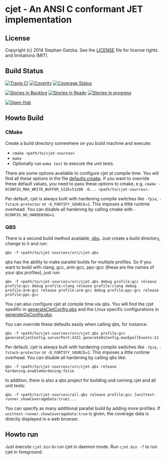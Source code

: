 # cjet - An ANSI C conformant JET implementation

## License
Copyright (c) 2014 Stephan Gatzka. See the [LICENSE](LICENSE) file for license rights and
limitations (MIT).

## Build Status
[![Travis CI](https://travis-ci.org/gatzka/cjet.svg?branch=master)](https://travis-ci.org/gatzka/cjet)
[![Coverity](https://scan.coverity.com/projects/3315/badge.svg)](https://scan.coverity.com/projects/3315)
[![Coverage Status](https://coveralls.io/repos/gatzka/cjet/badge.svg?branch=master&service=github)](https://coveralls.io/github/gatzka/cjet?branch=master)

[![Stories in Backlog](https://badge.waffle.io/gatzka/cjet.png?label=backlog&title=Backlog)](https://waffle.io/gatzka/cjet)
[![Stories in Ready](https://badge.waffle.io/gatzka/cjet.png?label=ready&title=Ready)](https://waffle.io/gatzka/cjet)
[![Stories in progress](https://badge.waffle.io/gatzka/cjet.png?label=in%20progress&title=In%20Progress)](https://waffle.io/gatzka/cjet)

[![Open Hub](https://img.shields.io/badge/Open-Hub-0185CA.svg)](https://www.openhub.net/p/cjet)
## Howto Build

### CMake
Create a build directory somewhere on you build machine and execute:

- `cmake <path/to/cjet-sources>`
- `make`
- Optionally run `make test` to execute the unit tests.

There are some options available to configure cjet at compile time. You
will find all these options in the file [defaults.cmake](cmake/defaults.cmake).
If you want to override these default values, you need to pass these
options to cmake, e.g. `cmake -DCONFIG_MAX_WRITE_BUFFER_SIZE=51200 -D...
<path/to/cjet-sources>`.

Per default, cjet is always built with hardening compile switches like
`-fpie`, `-fstack-protector` or `-D_FORTIFY_SOURCE=2`. This imposes a
little runtime overhead. You can disable all hardening by calling cmake
with `-DCONFIG_NO_HARDENING=1`.

### QBS
There is a second build method available, [qbs](http://doc.qt.io/qbs/).
Just create a build directory, change to it and run:
```
qbs -f <path/to/cjet-sources>/src/cjet.qbs
```
qbs has the ability to make parallel builds for multiple profiles. So
if you want to build with clang, gcc, arm-gcc, ppc-gcc (these are the names
of your qbs profiles), just run:
```
qbs -f <path/to/cjet-sources>/src/cjet.qbs debug profile:gcc release profile:gcc debug profile:clang release profile:clang debug profile:arm-gcc release profile:arm-gcc debug profile:ppc-gcc release profile:ppc-gcc
```

You can also configure cjet at compile time via qbs. You will find the
cjet spedific in
[generateCjetConfig.qbs](qbs/modules/generateCjetConfig/generateCjetConfig.qbs)
and the Linux specific configurations in
[generateOsConfig.qbs](qbs/modules/generateOsConfig/generateOsConfig.qbs).

You can override these defaults easily when calling qbs, for instance:
```
qbs -f <path/to/cjet-sources>/src/cjet.qbs profile:gcc generateCjetConfig.serverPort:4321 generateOsConfig.maxEpollEvents:11
```
Per default, cjet is always built with hardening compile switches like
`-fpie`, `-fstack-protector` or `-D_FORTIFY_SOURCE=2`. This imposes a
little runtime overhead. You can disable all hardening by calling qbs like:
```
qbs -f <path/to/cjet-sources>/src/cjet.qbs release hardening.enableHardening:false
```

In addition, there is also a qbs project for building und running cjet and all unit tests:
```
qbs -f <path/to/cjet-sources>/all.qbs release profile:gcc [unittest-runner.showCoverageData:true]...
```
You can specify as many additional parallel build by adding more
profiles. If `unittest-runner.showCoverageData:true` is given, the
coverage data is directly displayed in a web browser.

## Howto run
Just execute `cjet.bin` to run cjet in daemon mode. Run `cjet.bin -f` to
run cjet in foreground.

